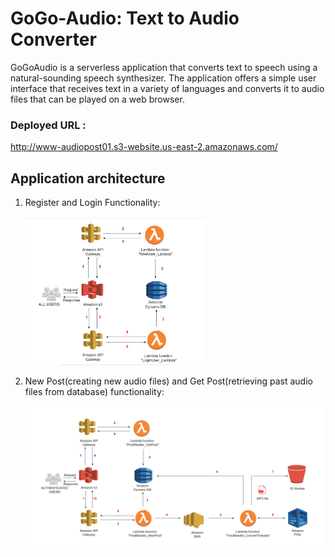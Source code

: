 # GoGo-Audio: Text to Audio Converter
GoGoAudio is a serverless application that converts text to speech using a natural-sounding speech synthesizer. 
The application offers a simple user interface that receives text in a variety of languages and converts it to audio files that can be played on a web browser.

### Deployed URL :
http://www-audiopost01.s3-website.us-east-2.amazonaws.com/

## Application architecture

1. Register and Login Functionality: <br/> <br/>
   <img src="https://github.com/JANVI062/GoGo-Audio/blob/master/images/Register-login.png" width="60%" height="70%">


2. New Post(creating new audio files) and Get Post(retrieving past audio files from database) functionality:

   ![alt text](https://github.com/JANVI062/GoGo-Audio/blob/master/images/Posts.png)
